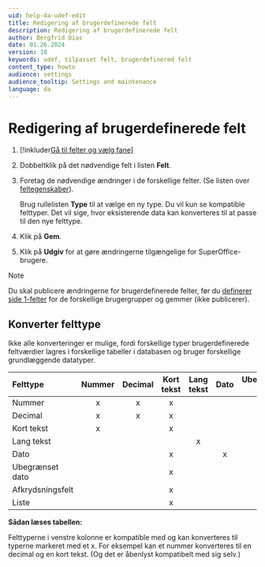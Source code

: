 ```yaml
---
uid: help-da-udef-edit
title: Redigering af brugerdefinerede felt
description: Redigering af brugerdefinerede felt
author: Bergfrid Dias
date: 01.26.2024
version: 10
keywords: udef, tilpasset felt, brugerdefinered felt
content_type: howto
audience: settings
audience_tooltip: Settings and maintenance
language: da
---
```


# Redigering af brugerdefinerede felt

1. [!inkluder[Gå til felter og vælg fane](includes/goto-fields.md)]

1. Dobbeltklik på det nødvendige felt i listen **Felt**.

1. Foretag de nødvendige ændringer i de forskellige felter. (Se listen over [feltegenskaber][1]).

    Brug rullelisten **Type** til at vælge en ny type. Du vil kun se kompatible felttyper. Det vil sige, hvor eksisterende data kan konverteres til at passe til den nye felttype.

1. Klik på **Gem**.

1. Klik på **Udgiv** for at gøre ændringerne tilgængelige for SuperOffice-brugere.

> [!NOTE]
> Du skal publicere ændringerne for brugerdefinerede felter, før du [definerer side 1-felter][2] for de forskellige brugergrupper og gemmer (ikke publicerer).

## Konverter felttype

Ikke alle konverteringer er mulige, fordi forskellige typer brugerdefinerede feltværdier lagres i forskellige tabeller i databasen og bruger forskellige grundlæggende datatyper.

| Felttype | Nummer | Decimal | Kort tekst | Lang tekst | Dato | Ubegrænset dato | Afkrydsningsfelt | Liste |
|:--|:-:|:-:|:-:|:-:|:-:|:-:|:-:|:-:|
| Nummer | x | x | x | | | | | |
| Decimal | x | x | x | | | | | |
| Kort tekst | x | | x | | | | | |
| Lang tekst | | | | x | | | | |
| Dato | | | x | | x | x | | |
| Ubegrænset dato | | | x | | | x | | |
| Afkrydsningsfelt | | | x | | | | x | |
| Liste | | | x | | | | | x |

**Sådan læses tabellen:**

Felttyperne i venstre kolonne er kompatible med og kan konverteres til typerne markeret med et x. For eksempel kan et nummer konverteres til en decimal og en kort tekst. (Og det er åbenlyst kompatibelt med sig selv.)

<!-- Referenced links -->
[1]: add-udef.md#properties
[2]: edit-udef-layout.md#page-1

<!-- Referenced images -->
